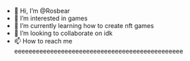 - 👋 Hi, I’m @Rosbear
- 👀 I’m interested in games
- 🌱 I’m currently learning how to create nft games
- 💞️ I’m looking to collaborate on idk
- 📫 How to reach me eeeeeeeeeeeeeeeeeeeeeeeeeeeeeeeeeeeeeeeeeeeeeee

<!---
Rosbear/Rosbear is a ✨ special ✨ repository because its `README.md` (this file) appears on your GitHub profile.
You can click the Preview link to take a look at your changes.
--->
